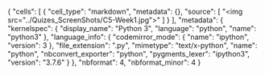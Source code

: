 {
 "cells": [
  {
   "cell_type": "markdown",
   "metadata": {},
   "source": [
    "<img src=\"../Quizes_ScreenShots/C5-Week1.jpg\">"
   ]
  }
 ],
 "metadata": {
  "kernelspec": {
   "display_name": "Python 3",
   "language": "python",
   "name": "python3"
  },
  "language_info": {
   "codemirror_mode": {
    "name": "ipython",
    "version": 3
   },
   "file_extension": ".py",
   "mimetype": "text/x-python",
   "name": "python",
   "nbconvert_exporter": "python",
   "pygments_lexer": "ipython3",
   "version": "3.7.6"
  }
 },
 "nbformat": 4,
 "nbformat_minor": 4
}

